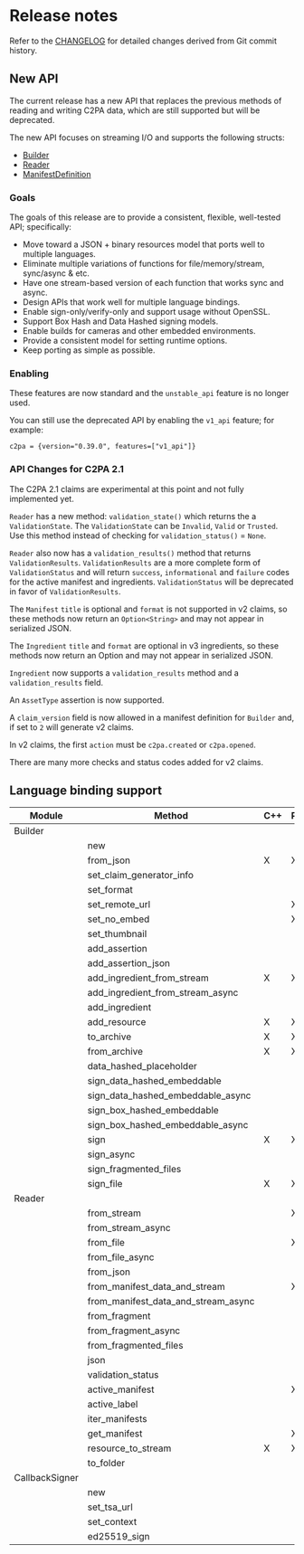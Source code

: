 # Release notes

Refer to the [CHANGELOG](https://github.com/contentauth/c2pa-rs/blob/main/CHANGELOG.md) for detailed changes derived from Git commit history.

## New API 

The current release has a new API that replaces the previous methods of reading and writing C2PA data, which are still supported but will be deprecated.  

The new API focuses on streaming I/O and supports the following structs:
- [Builder](https://docs.rs/c2pa/latest/c2pa/struct.Builder.html)
- [Reader](https://docs.rs/c2pa/latest/c2pa/struct.Reader.html)
- [ManifestDefinition](https://docs.rs/c2pa/latest/c2pa/struct.ManifestDefinition.html)

### Goals

The goals of this release are to provide a consistent, flexible, well-tested API; specifically:

- Move toward a JSON + binary resources model that ports well to multiple languages.
- Eliminate multiple variations of functions for file/memory/stream, sync/async & etc.
- Have one stream-based version of each function that works sync and async.
- Design APIs that work well for multiple language bindings.
- Enable sign-only/verify-only and support usage without OpenSSL.
- Support Box Hash and Data Hashed signing models.
- Enable builds for cameras and other embedded environments.
- Provide a consistent model for setting runtime options.
- Keep porting as simple as possible.

### Enabling 

These features are now standard and the `unstable_api` feature is no longer used.

You can still use the deprecated API by enabling the `v1_api` feature; for example:

```
c2pa = {version="0.39.0", features=["v1_api"]}
```

### API Changes for C2PA 2.1

The C2PA 2.1 claims are experimental at this point and not fully implemented yet. 

`Reader` has a new method: `validation_state()` which returns the a `ValidationState`.
The `ValidationState` can be `Invalid`, `Valid` or `Trusted`.
Use this method instead of checking for `validation_status()` = `None`.

`Reader` also now has a `validation_results()` method that returns `ValidationResults`.
`ValidationResults` are a more complete form of `ValidationStatus` and will return `success`, `informational` and `failure` codes for the active manifest and ingredients. `ValidationStatus` will be deprecated in favor of `ValidationResults`.

The `Manifest` `title` is optional and `format` is not supported in v2 claims, so these methods now return an `Option<String>` and may not appear in serialized JSON.

The `Ingredient` `title` and `format` are optional in v3 ingredients, so these methods now return an Option<String> and may not appear in serialized JSON.

`Ingredient` now supports a `validation_results` method and a `validation_results` field.

An `AssetType` assertion is now supported.

A `claim_version` field is now allowed in a manifest definition for `Builder` and, if set to `2` will generate v2 claims.

In v2 claims, the first `action` must be `c2pa.created` or `c2pa.opened`. 

There are many more checks and status codes added for v2 claims.



## Language binding support

<!-- Not sure where this really belongs... -->

 | Module         | Method                             |  C++ | Python | WASM | Node  |
 | --------       | ---------------------------------- |----- | ------ | ---- | ----- |
 | Builder        |                                    |      |        |      |       |
 |                | new                                |      |        |      |       |          
 |                | from_json                          |   X  |   X    |   X  |       |
 |                | set_claim_generator_info           |      |        |      |       |  
 |                | set_format                         |      |        |      |       | 
 |                | set_remote_url                     |      |   X    |      |       | 
 |                | set_no_embed                       |      |   X    |      |       | 
 |                | set_thumbnail                      |      |        |      |       | 
 |                | add_assertion                      |      |        |      |       | 
 |                | add_assertion_json                 |      |        |      |       | 
 |                | add_ingredient_from_stream         |   X  |    X   |      |       | 
 |                | add_ingredient_from_stream_async   |      |        |      |       | 
 |                | add_ingredient                     |      |        |      |       | 
 |                | add_resource                       |   X  |    X   |      |       | 
 |                | to_archive                         |   X  |    X   |      |       | 
 |                | from_archive                       |   X  |    X   |      |       | 
 |                | data_hashed_placeholder            |      |        |      |       | 
 |                | sign_data_hashed_embeddable        |      |        |      |       | 
 |                | sign_data_hashed_embeddable_async  |      |        |      |       | 
 |                | sign_box_hashed_embeddable         |      |        |      |       | 
 |                | sign_box_hashed_embeddable_async   |      |        |      |       | 
 |                | sign                               |   X  |    X   |      |       | 
 |                | sign_async                         |      |        |      |       | 
 |                | sign_fragmented_files              |      |        |      |       | 
 |                | sign_file                          |   X  |    X   |      |       | 
 | Reader         |                                    |      |        |      |       | 
 |                | from_stream                        |      |    X   |      |       | 
 |                | from_stream_async                  |      |        |      |       | 
 |                | from_file                          |      |    X   |      |       | 
 |                | from_file_async                    |      |        |      |       | 
 |                | from_json                          |      |        |      |       | 
 |                | from_manifest_data_and_stream      |      |    X   |      |       | 
 |                | from_manifest_data_and_stream_async|      |        |      |       | 
 |                | from_fragment                      |      |        |      |       | 
 |                | from_fragment_async                |      |        |      |       | 
 |                | from_fragmented_files              |      |        |      |       | 
 |                | json                               |      |        |      |       | 
 |                | validation_status                  |      |        |      |       | 
 |                | active_manifest                    |      |    X   |      |       | 
 |                | active_label                       |      |        |      |       | 
 |                | iter_manifests                     |      |        |      |       | 
 |                | get_manifest                       |      |    X   |      |       | 
 |                | resource_to_stream                 |  X   |    X   |      |       | 
 |                | to_folder                          |      |        |      |       | 
 | CallbackSigner |                                    |      |        |      |       | 
 |                | new                                |      |        |      |       | 
 |                | set_tsa_url                        |      |        |      |       | 
 |                | set_context                        |      |        |      |       | 
 |                | ed25519_sign                       |      |        |      |       | 

